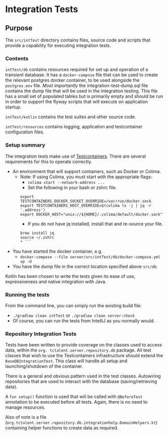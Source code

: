 # Integration Tests

## Purpose
The `src/intTest` directory contains files, source code and scripts that provide a capability 
for executing integration tests. 

### Contents
`intTest/db` contains resources required for set up and operation of a transient database. It 
has a `docker-compose` file that can be used to create the relevant postgres docker container, 
to be used alongside the `postgres.env` file. *Most importantly* the integration-test-dump.sql 
file contains the dump file that will be used in the integration testing. This file has a small 
set of populated tables but is primarily empty and should be run in order to support the flyway 
scripts that will execute on application startup.

`intTest/kotlin` contains the test suites and other source code.

`intTest/resources` contains logging, application and testcontainer configuration files.

### Setup summary
The integration tests make use of [Testcontainers](https://testcontainers.com/). There are 
several requirements for this to operate correctly.
* An environment that will support containers, such as Docker or Colima. 
  * Note: If using Colima, you must start with the appropriate flags: 
    * `colima start --network-address ...`
    * Set the following in your bash or zshrc file.
    ```
    export TESTCONTAINERS_DOCKER_SOCKET_OVERRIDE=/var/run/docker.sock
    export TESTCONTAINERS_HOST_OVERRIDE=$(colima ls -j | jq -r '.address')
    export DOCKER_HOST="unix://${HOME}/.colima/default/docker.sock"
    ```
    * If you do not have jq installed, install that and re-source your file. 
    ```
    brew install jq
    source ~/.zshrc
    * ```

* You have started the docker container, e.g.
  * `docker-compose --file server/src/intTest/db/docker-compose.yml up -d`
* You have the dump file in the correct location specified above `src/db`. 

Kotlin has been chosen to write the tests given its ease of use, expressiveness and native 
integration with Java.  

### Running the tests
From the command line, you can simply run the existing build file:
* `./gradlew clean intTest` or `./gradlew clean server:check`
* Of course, you can run the tests from IntelliJ as you normally would.

### Repository Integration Tests
Tests have been written to provide coverage on the classes used to access data, within the `org.
tctalent.server.repository.db` package. All test classes that wish to use the Testcontainers 
infrastructure should extend the `BaseDBIntegrationTest`. This class will handle all setup and 
launching/shutdown of the container. 

There is a general and obvious pattern used in the test classes. Autowiring repositories that 
are used to interact with the database (saving/retrieving data). 

A ` fun setup() ` function is used that will be called with `@BeforeTest` annotation to be 
executed before all tests. Again, there is no need to manage resources.

Also of note is a file (`org.tctalent.server.repository.db.integrationhelp.DomainHelpers.kt`) 
containing helper 
functions to create data as 
required. 

